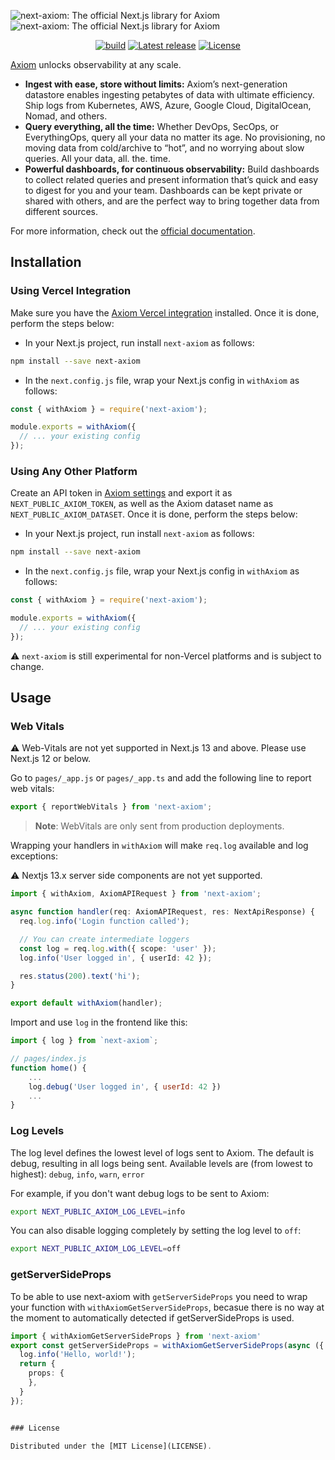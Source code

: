 ![next-axiom: The official Next.js library for Axiom](.github/images/banner-dark.svg#gh-dark-mode-only)
![next-axiom: The official Next.js library for Axiom](.github/images/banner-light.svg#gh-light-mode-only)

<div align="center">

[![build](https://img.shields.io/github/actions/workflow/status/axiomhq/next-axiom/ci.yml?branch=main&ghcache=unused)](https://github.com/axiomhq/next-axiom/actions?query=workflow%3ACI)
[![Latest release](https://img.shields.io/github/release/axiomhq/next-axiom.svg)](https://github.com/axiomhq/next-axiom/releases/latest)
[![License](https://img.shields.io/github/license/axiomhq/next-axiom.svg?color=blue)](https://opensource.org/licenses/MIT)

</div>

[Axiom](https://axiom.co) unlocks observability at any scale.

- **Ingest with ease, store without limits:** Axiom’s next-generation datastore enables ingesting petabytes of data with ultimate efficiency. Ship logs from Kubernetes, AWS, Azure, Google Cloud, DigitalOcean, Nomad, and others.
- **Query everything, all the time:** Whether DevOps, SecOps, or EverythingOps, query all your data no matter its age. No provisioning, no moving data from cold/archive to “hot”, and no worrying about slow queries. All your data, all. the. time.
- **Powerful dashboards, for continuous observability:** Build dashboards to collect related queries and present information that’s quick and easy to digest for you and your team. Dashboards can be kept private or shared with others, and are the perfect way to bring together data from different sources.

For more information, check out the [official documentation](https://axiom.co/docs).

## Installation

### Using Vercel Integration

Make sure you have the [Axiom Vercel integration](https://www.axiom.co/vercel) installed. Once it is done, perform the steps below: 

- In your Next.js project, run install `next-axiom` as follows:

```sh
npm install --save next-axiom
```

- In the `next.config.js` file, wrap your Next.js config in `withAxiom` as follows:

```js
const { withAxiom } = require('next-axiom');

module.exports = withAxiom({
  // ... your existing config
});
```

### Using Any Other Platform

Create an API token in [Axiom settings](https://cloud.axiom.co/settings/profile) and export it as `NEXT_PUBLIC_AXIOM_TOKEN`, as well as the Axiom dataset name as `NEXT_PUBLIC_AXIOM_DATASET`. Once it is done, perform the steps below:

- In your Next.js project, run install `next-axiom` as follows:

```sh
npm install --save next-axiom
```

- In the `next.config.js` file, wrap your Next.js config in `withAxiom` as follows:

```js
const { withAxiom } = require('next-axiom');

module.exports = withAxiom({
  // ... your existing config
});
```

:warning: `next-axiom` is still experimental for non-Vercel platforms and is subject to change.

## Usage

### Web Vitals

:warning: Web-Vitals are not yet supported in Next.js 13 and above. Please use Next.js 12 or below.

Go to `pages/_app.js` or `pages/_app.ts` and add the following line to report web vitals:

```js
export { reportWebVitals } from 'next-axiom';
```

> **Note**: WebVitals are only sent from production deployments.

Wrapping your handlers in `withAxiom` will make `req.log` available and log
exceptions:

:warning: Nextjs 13.x server side components are not yet supported.

```ts
import { withAxiom, AxiomAPIRequest } from 'next-axiom';

async function handler(req: AxiomAPIRequest, res: NextApiResponse) {
  req.log.info('Login function called');

  // You can create intermediate loggers
  const log = req.log.with({ scope: 'user' });
  log.info('User logged in', { userId: 42 });

  res.status(200).text('hi');
}

export default withAxiom(handler);
```

Import and use `log` in the frontend like this:

```js
import { log } from `next-axiom`;

// pages/index.js
function home() {
    ...
    log.debug('User logged in', { userId: 42 })
    ...
}
```

### Log Levels

The log level defines the lowest level of logs sent to Axiom.
The default is debug, resulting in all logs being sent.
Available levels are (from lowest to highest): `debug`, `info`, `warn`, `error`

For example, if you don't want debug logs to be sent to Axiom:

```sh
export NEXT_PUBLIC_AXIOM_LOG_LEVEL=info
```

You can also disable logging completely by setting the log level to `off`:

```sh
export NEXT_PUBLIC_AXIOM_LOG_LEVEL=off
```

### getServerSideProps

To be able to use next-axiom with `getServerSideProps` you need to wrap your function with `withAxiomGetServerSideProps`, becasue there is no
way at the moment to automatically detected if getServerSideProps is used.

```ts
import { withAxiomGetServerSideProps } from 'next-axiom'
export const getServerSideProps = withAxiomGetServerSideProps(async ({ req, log })  => {
  log.info('Hello, world!');
  return {
    props: {
    },
  }
});


### License

Distributed under the [MIT License](LICENSE).
